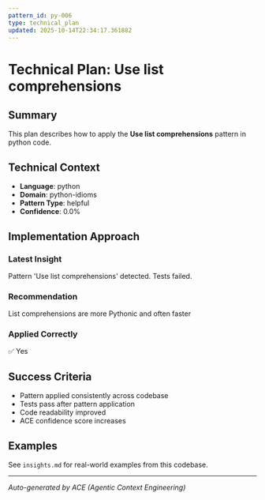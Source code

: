 ```yaml
---
pattern_id: py-006
type: technical_plan
updated: 2025-10-14T22:34:17.361882
---
```

# Technical Plan: Use list comprehensions

## Summary

This plan describes how to apply the **Use list comprehensions** pattern in python code.

## Technical Context

- **Language**: python
- **Domain**: python-idioms
- **Pattern Type**: helpful
- **Confidence**: 0.0%

## Implementation Approach

### Latest Insight

Pattern 'Use list comprehensions' detected. Tests failed.

### Recommendation

List comprehensions are more Pythonic and often faster

### Applied Correctly

✅ Yes

## Success Criteria

- Pattern applied consistently across codebase
- Tests pass after pattern application
- Code readability improved
- ACE confidence score increases

## Examples

See `insights.md` for real-world examples from this codebase.

---

*Auto-generated by ACE (Agentic Context Engineering)*
